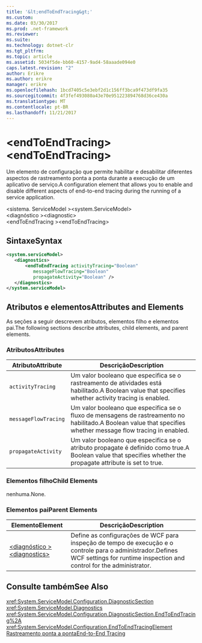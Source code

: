 ```yaml
---
title: '&lt;endToEndTracing&gt;'
ms.custom: 
ms.date: 03/30/2017
ms.prod: .net-framework
ms.reviewer: 
ms.suite: 
ms.technology: dotnet-clr
ms.tgt_pltfrm: 
ms.topic: article
ms.assetid: 5034f5de-bb60-4157-9ad4-58aaade094e0
caps.latest.revision: "2"
author: Erikre
ms.author: erikre
manager: erikre
ms.openlocfilehash: 1bcd7405c5e3ebf2d1c156ff3bca9f473df9fa35
ms.sourcegitcommit: 4f3fef493080a43e70e951223894768d36ce430a
ms.translationtype: MT
ms.contentlocale: pt-BR
ms.lasthandoff: 11/21/2017
---
```

# <a name="ltendtoendtracinggt"></a><span data-ttu-id="82be0-102">&lt;endToEndTracing&gt;</span><span class="sxs-lookup"><span data-stu-id="82be0-102">&lt;endToEndTracing&gt;</span></span>
<span data-ttu-id="82be0-103">Um elemento de configuração que permite habilitar e desabilitar diferentes aspectos de rastreamento ponta a ponta durante a execução de um aplicativo de serviço.</span><span class="sxs-lookup"><span data-stu-id="82be0-103">A configuration element that allows you to enable and disable different aspects of end-to-end tracing during the running of a service application.</span></span>  
  
 <span data-ttu-id="82be0-104">\<sistema. ServiceModel ></span><span class="sxs-lookup"><span data-stu-id="82be0-104">\<system.ServiceModel></span></span>  
<span data-ttu-id="82be0-105">\<diagnóstico ></span><span class="sxs-lookup"><span data-stu-id="82be0-105">\<diagnostic></span></span>  
<span data-ttu-id="82be0-106">\<endToEndTracing ></span><span class="sxs-lookup"><span data-stu-id="82be0-106">\<endToEndTracing></span></span>  
  
## <a name="syntax"></a><span data-ttu-id="82be0-107">Sintaxe</span><span class="sxs-lookup"><span data-stu-id="82be0-107">Syntax</span></span>  
  
```xml  
<system.serviceModel>  
   <diagnostics>  
       <endToEndTracing activityTracing="Boolean"  
          messageFlowTracing="Boolean"  
          propagateActivity="Boolean" />  
   </diagnostics>  
</system.serviceModel>  
```  
  
## <a name="attributes-and-elements"></a><span data-ttu-id="82be0-108">Atributos e elementos</span><span class="sxs-lookup"><span data-stu-id="82be0-108">Attributes and Elements</span></span>  
 <span data-ttu-id="82be0-109">As seções a seguir descrevem atributos, elementos filho e elementos pai.</span><span class="sxs-lookup"><span data-stu-id="82be0-109">The following sections describe attributes, child elements, and parent elements.</span></span>  
  
### <a name="attributes"></a><span data-ttu-id="82be0-110">Atributos</span><span class="sxs-lookup"><span data-stu-id="82be0-110">Attributes</span></span>  
  
|<span data-ttu-id="82be0-111">Atributo</span><span class="sxs-lookup"><span data-stu-id="82be0-111">Attribute</span></span>|<span data-ttu-id="82be0-112">Descrição</span><span class="sxs-lookup"><span data-stu-id="82be0-112">Description</span></span>|  
|---------------|-----------------|  
|`activityTracing`|<span data-ttu-id="82be0-113">Um valor booleano que especifica se o rastreamento de atividades está habilitado.</span><span class="sxs-lookup"><span data-stu-id="82be0-113">A Boolean value that specifies whether activity tracing is enabled.</span></span>|  
|`messageFlowTracing`|<span data-ttu-id="82be0-114">Um valor booleano que especifica se o fluxo de mensagens de rastreamento no habilitado.</span><span class="sxs-lookup"><span data-stu-id="82be0-114">A Boolean value that specifies whether message flow tracing in enabled.</span></span>|  
|`propagateActivity`|<span data-ttu-id="82be0-115">Um valor booleano que especifica se o atributo propagate é definido como true.</span><span class="sxs-lookup"><span data-stu-id="82be0-115">A Boolean value that specifies whether the propagate attribute is set to true.</span></span>|  
  
### <a name="child-elements"></a><span data-ttu-id="82be0-116">Elementos filho</span><span class="sxs-lookup"><span data-stu-id="82be0-116">Child Elements</span></span>  
 <span data-ttu-id="82be0-117">nenhuma.</span><span class="sxs-lookup"><span data-stu-id="82be0-117">None.</span></span>  
  
### <a name="parent-elements"></a><span data-ttu-id="82be0-118">Elementos pai</span><span class="sxs-lookup"><span data-stu-id="82be0-118">Parent Elements</span></span>  
  
|<span data-ttu-id="82be0-119">Elemento</span><span class="sxs-lookup"><span data-stu-id="82be0-119">Element</span></span>|<span data-ttu-id="82be0-120">Descrição</span><span class="sxs-lookup"><span data-stu-id="82be0-120">Description</span></span>|  
|-------------|-----------------|  
|[<span data-ttu-id="82be0-121">\<diagnóstico ></span><span class="sxs-lookup"><span data-stu-id="82be0-121">\<diagnostics></span></span>](../../../../../docs/framework/configure-apps/file-schema/wcf/diagnostics.md)|<span data-ttu-id="82be0-122">Define as configurações de WCF para inspeção de tempo de execução e o controle para o administrador.</span><span class="sxs-lookup"><span data-stu-id="82be0-122">Defines WCF settings for runtime inspection and control for the administrator.</span></span>|  
  
## <a name="see-also"></a><span data-ttu-id="82be0-123">Consulte também</span><span class="sxs-lookup"><span data-stu-id="82be0-123">See Also</span></span>  
 <xref:System.ServiceModel.Configuration.DiagnosticSection>  
 <xref:System.ServiceModel.Diagnostics>  
 <xref:System.ServiceModel.Configuration.DiagnosticSection.EndToEndTracing%2A>  
 <xref:System.ServiceModel.Configuration.EndToEndTracingElement>  
 [<span data-ttu-id="82be0-124">Rastreamento ponta a ponta</span><span class="sxs-lookup"><span data-stu-id="82be0-124">End-to-End Tracing</span></span>](../../../../../docs/framework/wcf/diagnostics/tracing/end-to-end-tracing.md)
